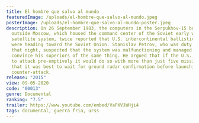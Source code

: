 ```yaml
---
title: El hombre que salvo al mundo
featuredImage: /uploads/el-hombre-que-salvo-al-mundo.jpeg
posterImage: /uploads/el-hombre-que-salvo-al-mundo-poster.jpeg
description: On 26 September 1983, the computers in the Serpukhov-15 bunker
  outside Moscow, which housed the command center of the Soviet early warning
  satellite system, twice reported that U.S. intercontinental ballistic missiles
  were heading toward the Soviet Union. Stanislav Petrov, who was duty officer
  that night, suspected that the system was malfunctioning and managed to
  convince his superiors of the same thing. He argued that if the U.S. was going
  to attack pre-emptively it would do so with more than just five missiles and
  that it was best to wait for ground radar confirmation before launching a
  counter-attack.
release: "2015"
view: 09-05-2020
code: "00013"
genre: Documental
ranking: "7.5"
trailer: https://www.youtube.com/embed/VaPXVJWHji4
tags: documental, guerra fria, urss
---
```

